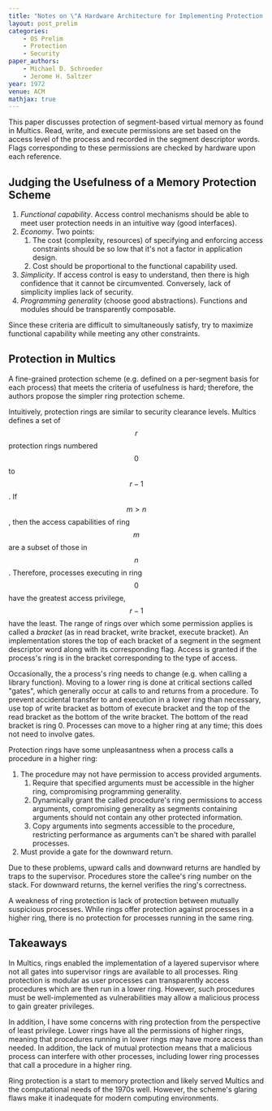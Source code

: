 ```yaml
---
title: "Notes on \"A Hardware Architecture for Implementing Protection Rings\""
layout: post_prelim
categories:
    - OS Prelim
    - Protection
    - Security
paper_authors:
    - Michael D. Schroeder
    - Jerome H. Saltzer
year: 1972
venue: ACM
mathjax: true
---
```


This paper discusses protection of segment-based virtual memory as found in Multics.
Read, write, and execute permissions are set based on the access level of the process and recorded in the segment descriptor words.
Flags corresponding to these permissions are checked by hardware upon each reference.

## Judging the Usefulness of a Memory Protection Scheme

1. *Functional capability*. Access control mechanisms should be able to meet user protection needs in an intuitive way (good interfaces).
2. *Economy*. Two points:
   1. The cost (complexity, resources) of specifying and enforcing access constraints should be so low that it's not a factor in application design.
   2. Cost should be proportional to the functional capability used.
3. *Simplicity*. If access control is easy to understand, then there is high confidence that it cannot be circumvented. Conversely, lack of simplicity implies lack of security.
4. *Programming generality* (choose good abstractions). Functions and modules should be transparently composable.

Since these criteria are difficult to simultaneously satisfy, try to maximize functional capability while meeting any other constraints.

## Protection in Multics

A fine-grained protection scheme (e.g. defined on a per-segment basis for each process) that meets the criteria of usefulness is hard; therefore, the authors propose the simpler ring protection scheme.

Intuitively, protection rings are similar to security clearance levels.
Multics defines a set of $$r$$ protection rings numbered $$0$$ to $$r - 1$$.
If $$m > n$$, then the access capabilities of ring $$m$$ are a subset of those in $$n$$.
Therefore, processes executing in ring $$0$$ have the greatest access privilege, $$r-1$$ have the least.
The range of rings over which some permission applies is called a *bracket* (as in read bracket, write bracket, execute bracket).
An implementation stores the top of each bracket of a segment in the segment descriptor word along with its corresponding flag.
Access is granted if the process's ring is in the bracket corresponding to the type of access.

Occasionally, the a process's ring needs to change (e.g. when calling a library function).
Moving to a lower ring is done at critical sections called "gates", which generally occur at calls to and returns from a procedure.
To prevent accidental transfer to and execution in a lower ring than necessary, use top of write bracket as bottom of execute bracket and the top of the read bracket as the bottom of the write bracket. The bottom of the read bracket is ring 0.
Processes can move to a higher ring at any time; this does not need to involve gates.

Protection rings have some unpleasantness when a process calls a procedure in a higher ring:

1. The procedure may not have permission to access provided arguments.
   1. Require that specified arguments must be accessible in the higher ring, compromising programming generality.
   2. Dynamically grant the called procedure's ring permissions to access arguments, compromising generality as segments containing arguments should not contain any other protected information.
   3. Copy arguments into segments accessible to the procedure, restricting performance as arguments can't be shared with parallel processes.
2. Must provide a gate for the downward return.

Due to these problems, upward calls and downward returns are handled by traps to the supervisor.
Procedures store the callee's ring number on the stack.
For downward returns, the kernel verifies the ring's correctness.

A weakness of ring protection is lack of protection between mutually suspicious processes.
While rings offer protection against processes in a higher ring, there is no protection for processes running in the same ring.

## Takeaways

In Multics, rings enabled the implementation of a layered supervisor where not all gates into supervisor rings are available to all processes.
Ring protection is modular as user processes can transparently access procedures which are then run in a lower ring.
However, such procedures must be well-implemented as vulnerabilities may allow a malicious process to gain greater privileges.

In addition, I have some concerns with ring protection from the perspective of least privilege.
Lower rings have all the permissions of higher rings, meaning that procedures running in lower rings may have more access than needed.
In addition, the lack of mutual protection means that a malicious process can interfere with other processes, including lower ring processes that call a procedure in a higher ring.

Ring protection is a start to memory protection and likely served Multics and the computational needs of the 1970s well.
However, the scheme's glaring flaws make it inadequate for modern computing environments.
